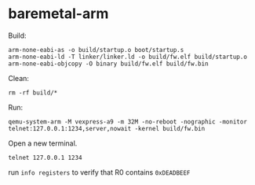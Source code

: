 # baremetal-arm

Build:
```
arm-none-eabi-as -o build/startup.o boot/startup.s
arm-none-eabi-ld -T linker/linker.ld -o build/fw.elf build/startup.o
arm-none-eabi-objcopy -O binary build/fw.elf build/fw.bin
```

Clean:
```
rm -rf build/*
```

Run:
```
qemu-system-arm -M vexpress-a9 -m 32M -no-reboot -nographic -monitor telnet:127.0.0.1:1234,server,nowait -kernel build/fw.bin
```
Open a new terminal.
```
telnet 127.0.0.1 1234
```
run `info registers` to verify that R0 contains `0xDEADBEEF` 